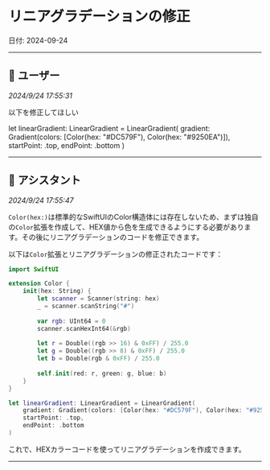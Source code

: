 # リニアグラデーションの修正

日付: 2024-09-24

---

## 👤 ユーザー
*2024/9/24 17:55:31*

以下を修正してほしい

let linearGradient: LinearGradient = LinearGradient(
        gradient: Gradient(colors: \[Color(hex: "#DC579F"), Color(hex: "#9250EA")\]),
        startPoint: .top,
        endPoint: .bottom
    )

---

## 🤖 アシスタント
*2024/9/24 17:55:47*

`Color(hex:)`は標準的なSwiftUIのColor構造体には存在しないため、まずは独自の`Color`拡張を作成して、HEX値から色を生成できるようにする必要があります。その後にリニアグラデーションのコードを修正できます。

以下は`Color`拡張とリニアグラデーションの修正されたコードです：

```swift
import SwiftUI

extension Color {
    init(hex: String) {
        let scanner = Scanner(string: hex)
        _ = scanner.scanString("#")
        
        var rgb: UInt64 = 0
        scanner.scanHexInt64(&rgb)
        
        let r = Double((rgb >> 16) & 0xFF) / 255.0
        let g = Double((rgb >> 8) & 0xFF) / 255.0
        let b = Double(rgb & 0xFF) / 255.0
        
        self.init(red: r, green: g, blue: b)
    }
}

let linearGradient: LinearGradient = LinearGradient(
    gradient: Gradient(colors: [Color(hex: "#DC579F"), Color(hex: "#9250EA")]),
    startPoint: .top,
    endPoint: .bottom
)
```

これで、HEXカラーコードを使ってリニアグラデーションを作成できます。

---
